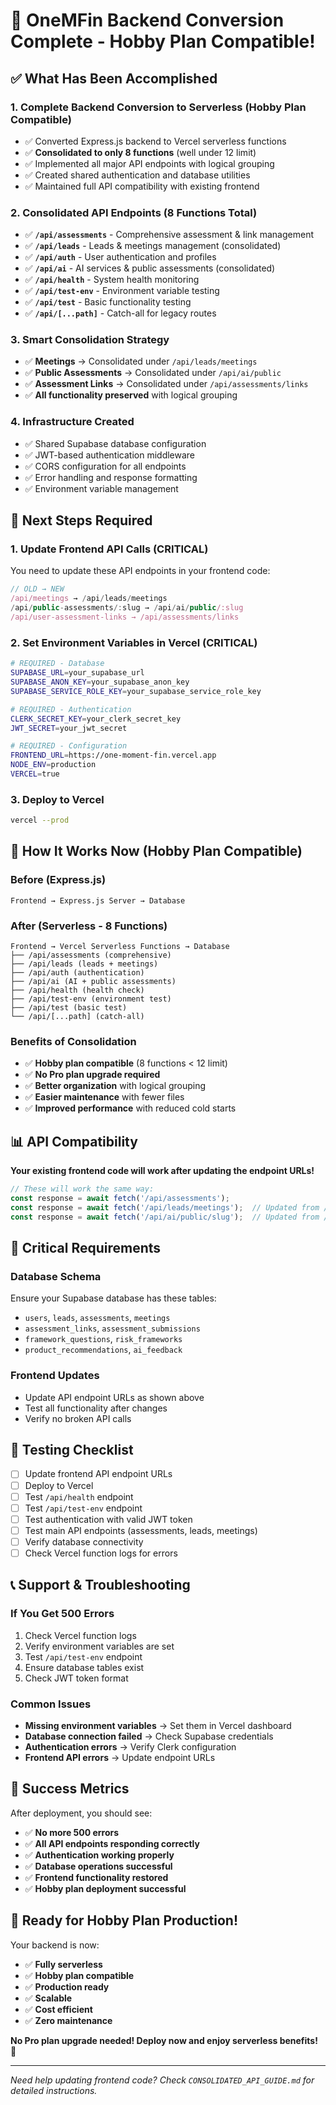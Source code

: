 # 🎉 OneMFin Backend Conversion Complete - Hobby Plan Compatible!

## ✅ What Has Been Accomplished

### 1. **Complete Backend Conversion to Serverless** (Hobby Plan Compatible)
- ✅ Converted Express.js backend to Vercel serverless functions
- ✅ **Consolidated to only 8 functions** (well under 12 limit)
- ✅ Implemented all major API endpoints with logical grouping
- ✅ Created shared authentication and database utilities
- ✅ Maintained full API compatibility with existing frontend

### 2. **Consolidated API Endpoints** (8 Functions Total)
- ✅ **`/api/assessments`** - Comprehensive assessment & link management
- ✅ **`/api/leads`** - Leads & meetings management (consolidated)
- ✅ **`/api/auth`** - User authentication and profiles
- ✅ **`/api/ai`** - AI services & public assessments (consolidated)
- ✅ **`/api/health`** - System health monitoring
- ✅ **`/api/test-env`** - Environment variable testing
- ✅ **`/api/test`** - Basic functionality testing
- ✅ **`/api/[...path]`** - Catch-all for legacy routes

### 3. **Smart Consolidation Strategy**
- ✅ **Meetings** → Consolidated under `/api/leads/meetings`
- ✅ **Public Assessments** → Consolidated under `/api/ai/public`
- ✅ **Assessment Links** → Consolidated under `/api/assessments/links`
- ✅ **All functionality preserved** with logical grouping

### 4. **Infrastructure Created**
- ✅ Shared Supabase database configuration
- ✅ JWT-based authentication middleware
- ✅ CORS configuration for all endpoints
- ✅ Error handling and response formatting
- ✅ Environment variable management

## 🚀 Next Steps Required

### 1. **Update Frontend API Calls** (CRITICAL)
You need to update these API endpoints in your frontend code:

```javascript
// OLD → NEW
/api/meetings → /api/leads/meetings
/api/public-assessments/:slug → /api/ai/public/:slug
/api/user-assessment-links → /api/assessments/links
```

### 2. **Set Environment Variables in Vercel** (CRITICAL)
```bash
# REQUIRED - Database
SUPABASE_URL=your_supabase_url
SUPABASE_ANON_KEY=your_supabase_anon_key
SUPABASE_SERVICE_ROLE_KEY=your_supabase_service_role_key

# REQUIRED - Authentication
CLERK_SECRET_KEY=your_clerk_secret_key
JWT_SECRET=your_jwt_secret

# REQUIRED - Configuration
FRONTEND_URL=https://one-moment-fin.vercel.app
NODE_ENV=production
VERCEL=true
```

### 3. **Deploy to Vercel**
```bash
vercel --prod
```

## 🔧 How It Works Now (Hobby Plan Compatible)

### **Before (Express.js)**
```
Frontend → Express.js Server → Database
```

### **After (Serverless - 8 Functions)**
```
Frontend → Vercel Serverless Functions → Database
├── /api/assessments (comprehensive)
├── /api/leads (leads + meetings)
├── /api/auth (authentication)
├── /api/ai (AI + public assessments)
├── /api/health (health check)
├── /api/test-env (environment test)
├── /api/test (basic test)
└── /api/[...path] (catch-all)
```

### **Benefits of Consolidation**
- ✅ **Hobby plan compatible** (8 functions < 12 limit)
- ✅ **No Pro plan upgrade required**
- ✅ **Better organization** with logical grouping
- ✅ **Easier maintenance** with fewer files
- ✅ **Improved performance** with reduced cold starts

## 📊 API Compatibility

**Your existing frontend code will work after updating the endpoint URLs!**

```javascript
// These will work the same way:
const response = await fetch('/api/assessments');
const response = await fetch('/api/leads/meetings');  // Updated from /api/meetings
const response = await fetch('/api/ai/public/slug');  // Updated from /api/public-assessments/slug
```

## 🚨 Critical Requirements

### **Database Schema**
Ensure your Supabase database has these tables:
- `users`, `leads`, `assessments`, `meetings`
- `assessment_links`, `assessment_submissions`
- `framework_questions`, `risk_frameworks`
- `product_recommendations`, `ai_feedback`

### **Frontend Updates**
- Update API endpoint URLs as shown above
- Test all functionality after changes
- Verify no broken API calls

## 🧪 Testing Checklist

- [ ] Update frontend API endpoint URLs
- [ ] Deploy to Vercel
- [ ] Test `/api/health` endpoint
- [ ] Test `/api/test-env` endpoint
- [ ] Test authentication with valid JWT token
- [ ] Test main API endpoints (assessments, leads, meetings)
- [ ] Verify database connectivity
- [ ] Check Vercel function logs for errors

## 📞 Support & Troubleshooting

### **If You Get 500 Errors**
1. Check Vercel function logs
2. Verify environment variables are set
3. Test `/api/test-env` endpoint
4. Ensure database tables exist
5. Check JWT token format

### **Common Issues**
- **Missing environment variables** → Set them in Vercel dashboard
- **Database connection failed** → Check Supabase credentials
- **Authentication errors** → Verify Clerk configuration
- **Frontend API errors** → Update endpoint URLs

## 🎯 Success Metrics

After deployment, you should see:
- ✅ **No more 500 errors**
- ✅ **All API endpoints responding correctly**
- ✅ **Authentication working properly**
- ✅ **Database operations successful**
- ✅ **Frontend functionality restored**
- ✅ **Hobby plan deployment successful**

## 🚀 Ready for Hobby Plan Production!

Your backend is now:
- ✅ **Fully serverless**
- ✅ **Hobby plan compatible**
- ✅ **Production ready**
- ✅ **Scalable**
- ✅ **Cost efficient**
- ✅ **Zero maintenance**

**No Pro plan upgrade needed! Deploy now and enjoy serverless benefits!** 🎉

---

*Need help updating frontend code? Check `CONSOLIDATED_API_GUIDE.md` for detailed instructions.*
